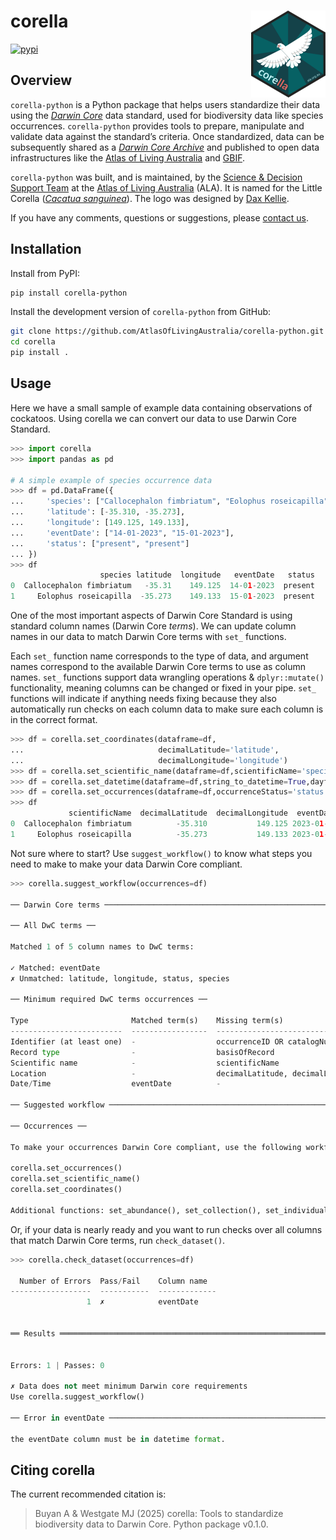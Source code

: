 
<!-- README.md is generated from README.Rmd. Please edit that file -->

# corella <a href="https://corella.ala.org.au"><img src="docs/source/_static/logo/logo.png" align="right" height="139" alt="corella website" /></a>

<!-- badges: start -->

[![pypi](https://img.shields.io/pypi/v/galah-python.svg)](https://pypi.org/project/galah-python/)

<!-- badges: end -->

## Overview

`corella-python` is a Python package that helps users standardize their data using
the [*Darwin Core*](https://dwc.tdwg.org) data standard, used for
biodiversity data like species occurrences. `corella-python` provides tools to
prepare, manipulate and validate data against the standard’s criteria.
Once standardized, data can be subsequently shared as a [*Darwin Core
Archive*](https://ipt.gbif.org/manual/en/ipt/latest/dwca-guide#what-is-darwin-core-archive-dwc-a)
and published to open data infrastructures like the [Atlas of Living
Australia](https://www.ala.org.au) and [GBIF](https://www.gbif.org/).

`corella-python` was built, and is maintained, by the [Science & Decision
Support Team](https://labs.ala.org.au) at the [Atlas of Living
Australia](https://www.ala.org.au) (ALA). It is named for the Little
Corella ([*Cacatua
sanguinea*](https://bie.ala.org.au/species/https%3A//biodiversity.org.au/afd/taxa/34b31e86-7ade-4cba-960f-82a6ae586206)).
The logo was designed by [Dax Kellie](https://daxkellie.com/).

If you have any comments, questions or suggestions, please [contact
us](mailto:support@ala.org.au).

## Installation

Install from PyPI:

``` bash
pip install corella-python
```

Install the development version of `corella-python` from GitHub:

``` bash
git clone https://github.com/AtlasOfLivingAustralia/corella-python.git
cd corella
pip install .
```

## Usage

Here we have a small sample of example data containing observations of
cockatoos. Using corella we can convert our data to use Darwin Core
Standard.

``` python
>>> import corella
>>> import pandas as pd

# A simple example of species occurrence data
>>> df = pd.DataFrame({
...     'species': ["Callocephalon fimbriatum", "Eolophus roseicapilla"],
...     'latitude': [-35.310, -35.273],
...     'longitude': [149.125, 149.133],
...     'eventDate': ["14-01-2023", "15-01-2023"],
...     'status': ["present", "present"]
... })
>>> df
                    species latitude  longitude   eventDate   status
0  Callocephalon fimbriatum   -35.31    149.125  14-01-2023  present
1     Eolophus roseicapilla  -35.273    149.133  15-01-2023  present
```

One of the most important aspects of Darwin Core Standard is using
standard column names (Darwin Core *terms*). We can update column names
in our data to match Darwin Core terms with `set_` functions.

Each `set_` function name corresponds to the type of data, and argument
names correspond to the available Darwin Core terms to use as column
names. `set_` functions support data wrangling operations &
`dplyr::mutate()` functionality, meaning columns can be changed or fixed
in your pipe. `set_` functions will indicate if anything needs fixing
because they also automatically run checks on each column data to make
sure each column is in the correct format.

``` python
>>> df = corella.set_coordinates(dataframe=df,
...                              decimalLatitude='latitude',
...                              decimalLongitude='longitude')
>>> df = corella.set_scientific_name(dataframe=df,scientificName='species')
>>> df = corella.set_datetime(dataframe=df,string_to_datetime=True,dayfirst=True)
>>> df = corella.set_occurrences(dataframe=df,occurrenceStatus='status')
>>> df
             scientificName  decimalLatitude  decimalLongitude  eventDate occurrenceStatus
0  Callocephalon fimbriatum          -35.310           149.125 2023-01-14          present
1     Eolophus roseicapilla          -35.273           149.133 2023-01-15          present
```

Not sure where to start? Use `suggest_workflow()` to know what steps you
need to make to make your data Darwin Core compliant.

``` python
>>> corella.suggest_workflow(occurrences=df)

── Darwin Core terms ────────────────────────────────────────────────────────────────────────────────────────────────────────────────────────

── All DwC terms ──

Matched 1 of 5 column names to DwC terms:

✓ Matched: eventDate
✗ Unmatched: latitude, longitude, status, species

── Minimum required DwC terms occurrences ──

Type                       Matched term(s)    Missing term(s)
-------------------------  -----------------  ------------------------------------------------
Identifier (at least one)  -                  occurrenceID OR catalogNumber OR recordNumber
Record type                -                  basisOfRecord
Scientific name            -                  scientificName
Location                   -                  decimalLatitude, decimalLongitude, geodeticDatum
Date/Time                  eventDate          -

── Suggested workflow ───────────────────────────────────────────────────────────────────────────────────────────────────────────────────────

── Occurrences ──

To make your occurrences Darwin Core compliant, use the following workflow:

corella.set_occurrences()
corella.set_scientific_name()
corella.set_coordinates()

Additional functions: set_abundance(), set_collection(), set_individual_traits(), set_license(), set_locality(), set_taxonomy()
```

Or, if your data is nearly ready and you want to run checks over all
columns that match Darwin Core terms, run `check_dataset()`.

``` python
>>> corella.check_dataset(occurrences=df)

  Number of Errors  Pass/Fail    Column name
------------------  -----------  -------------
                 1  ✗            eventDate


══ Results ════════════════════════════════════════════════════════════════════════════════════════════════════════════════════════════════════════════════


Errors: 1 | Passes: 0

✗ Data does not meet minimum Darwin core requirements
Use corella.suggest_workflow()

── Error in eventDate ────────────────────────────────────────────────────────────────────────────────────────────────────────────────────────────────────────

the eventDate column must be in datetime format.
```

## Citing corella

The current recommended citation is:

> Buyan A & Westgate MJ (2025) corella: Tools to standardize biodiversity data to Darwin Core. Python package v0.1.0.
